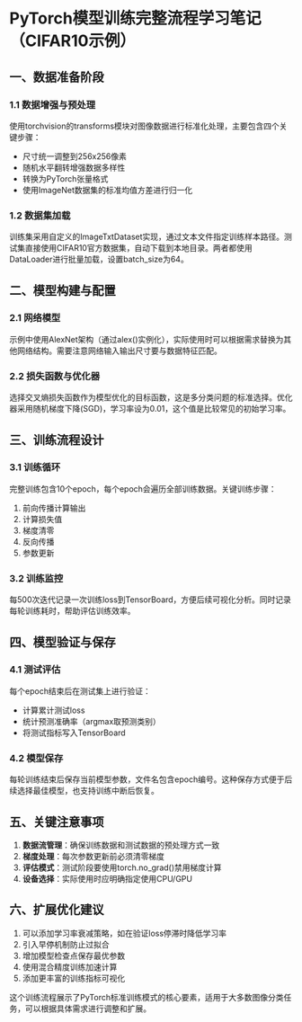 # PyTorch模型训练完整流程学习笔记（CIFAR10示例）

## 一、数据准备阶段

### 1.1 数据增强与预处理
使用torchvision的transforms模块对图像数据进行标准化处理，主要包含四个关键步骤：
- 尺寸统一调整到256x256像素
- 随机水平翻转增强数据多样性
- 转换为PyTorch张量格式
- 使用ImageNet数据集的标准均值方差进行归一化

### 1.2 数据集加载
训练集采用自定义的ImageTxtDataset实现，通过文本文件指定训练样本路径。测试集直接使用CIFAR10官方数据集，自动下载到本地目录。两者都使用DataLoader进行批量加载，设置batch_size为64。

## 二、模型构建与配置

### 2.1 网络模型
示例中使用AlexNet架构（通过alex()实例化），实际使用时可以根据需求替换为其他网络结构。需要注意网络输入输出尺寸要与数据特征匹配。

### 2.2 损失函数与优化器
选择交叉熵损失函数作为模型优化的目标函数，这是多分类问题的标准选择。优化器采用随机梯度下降(SGD)，学习率设为0.01，这个值是比较常见的初始学习率。

## 三、训练流程设计

### 3.1 训练循环
完整训练包含10个epoch，每个epoch会遍历全部训练数据。关键训练步骤：
1. 前向传播计算输出
2. 计算损失值
3. 梯度清零
4. 反向传播
5. 参数更新

### 3.2 训练监控
每500次迭代记录一次训练loss到TensorBoard，方便后续可视化分析。同时记录每轮训练耗时，帮助评估训练效率。

## 四、模型验证与保存

### 4.1 测试评估
每个epoch结束后在测试集上进行验证：
- 计算累计测试loss
- 统计预测准确率（argmax取预测类别）
- 将测试指标写入TensorBoard

### 4.2 模型保存
每轮训练结束后保存当前模型参数，文件名包含epoch编号。这种保存方式便于后续选择最佳模型，也支持训练中断后恢复。

## 五、关键注意事项

1. **数据流管理**：确保训练数据和测试数据的预处理方式一致
2. **梯度处理**：每次参数更新前必须清零梯度
3. **评估模式**：测试阶段要使用torch.no_grad()禁用梯度计算
4. **设备选择**：实际使用时应明确指定使用CPU/GPU

## 六、扩展优化建议

1. 可以添加学习率衰减策略，如在验证loss停滞时降低学习率
2. 引入早停机制防止过拟合
3. 增加模型检查点保存最优参数
4. 使用混合精度训练加速计算
5. 添加更丰富的训练指标可视化

这个训练流程展示了PyTorch标准训练模式的核心要素，适用于大多数图像分类任务，可以根据具体需求进行调整和扩展。